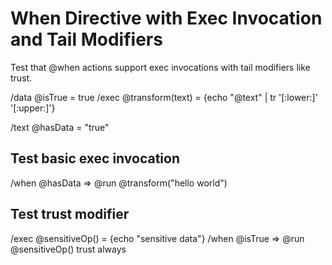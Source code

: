 # When Directive with Exec Invocation and Tail Modifiers

Test that @when actions support exec invocations with tail modifiers like trust.

/data @isTrue = true
/exec @transform(text) = {echo "@text" | tr '[:lower:]' '[:upper:]'}

/text @hasData = "true"

## Test basic exec invocation
/when @hasData => @run @transform("hello world")

## Test trust modifier
/exec @sensitiveOp() = {echo "sensitive data"}
/when @isTrue => @run @sensitiveOp() trust always